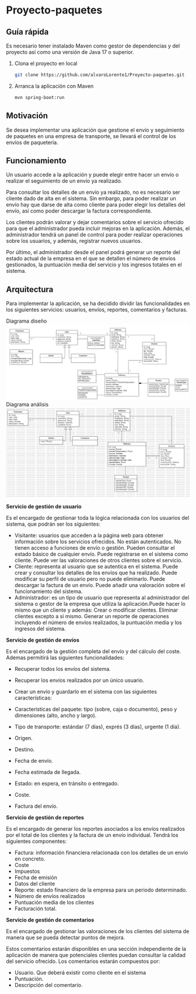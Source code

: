 # Proyecto-paquetes

## Guía rápida

Es necesario tener instalado Maven como gestor de dependencias y del proyecto así como una versión de Java 17 o superior.

1. Clona el proyecto en local
    ```bash
    git clone https://github.com/alvaroLorente1/Proyecto-paquetes.git
    ```  

2. Arranca la aplicación con Maven
    ```bash
    mvn spring-boot:run 
    ```

## Motivación
Se desea implementar una aplicación que gestione el envío y seguimiento de paquetes en una empresa de transporte, se llevará el control de los envíos de paquetería.

## Funcionamiento
Un usuario accede a la aplicación y puede elegir entre hacer un envío o realizar el seguimiento de un envío ya realizado.  

Para consultar los detalles de un envío ya realizado, no es necesario ser cliente dado de alta en el sistema. Sin embargo, para poder realizar un envío hay que darse de alta como cliente para poder elegir los detalles del envío, así como poder descargar la factura correspondiente.  

Los clientes podrán valorar y dejar comentarios sobre el servicio ofrecido para que el administrador pueda incluir mejoras en la aplicación. 
Además, el administrador tendrá un panel de control para poder realizar operaciones sobre los usuarios, y además, registrar nuevos usuarios.  

Por último, el administrador desde el panel podrá generar un reporte del estado actual de la empresa en el que se detallen el número de envíos gestionados, la puntuación media del servicio y los ingresos totales en el sistema.

## Arquitectura
Para implementar la aplicación, se ha decidido dividir las funcionalidades en los siguientes servicios: usuarios, envíos, reportes, comentarios y facturas.


Diagrama diseño
![diagrama del proyecto](doc/diagrama-clases.png)
Diagrama análisis
![diagrama del proyecto](doc/analisis.png)




 **Servicio de gestión de usuario**  

Es el encargado de gestionar toda la lógica relacionada con los usuarios del sistema, que podrán ser los siguientes:  

* Visitante: usuarios que acceden a la página web para obtener información sobre los servicios ofrecidos. 
No están autenticados.
No tienen acceso a funciones de envío o gestión.
Pueden consultar el estado básico de cualquier envío.
Puede registrarse en el sistema como cliente.
Puede ver las valoraciones de otros clientes sobre el servicio.
* Cliente: representa al usuario que se autentica en el sistema.
Puede crear y consultar los detalles de los envíos que ha realizado. 
Puede modificar su perfil de usuario pero no puede eliminarlo.
Puede descargar la factura de un envío.
Puede añadir una valoración sobre el funcionamiento del sistema.
* Administrador: es un tipo de usuario que representa al administrador del sistema o gestor de la empresa que utiliza la aplicación.Puede hacer lo mismo que un cliente y además:
Crear o modificar clientes.
Eliminar clientes excepto a sí mismo.
Generar un reporte de operaciones incluyendo el número de envíos realizados, la puntuación media y los ingresos del sistema.

**Servicio de gestión de envíos**  

Es el encargado de la gestión completa del envío y del cálculo del coste. Ademas permitirá las siguientes funcionalidades:  

* Recuperar todos los envíos del sistema.
* Recuperar los envíos realizados por un único usuario.
* Crear un envío  y guardarlo en el sistema con las siguientes características:  

* Características del paquete: tipo (sobre, caja o documento), peso y dimensiones (alto, ancho y largo).
* Tipo de transporte: estándar (7 días), exprés (3 días), urgente (1 día).
* Origen.
* Destino.
* Fecha de envío.
* Fecha estimada de llegada.
* Estado: en espera, en tránsito o entregado.
* Coste.
* Factura del envío.

**Servicio de gestión de reportes**  

Es el encargado de generar los reportes asociados a los envíos realizados por el total de los clientes y la factura de un envío individual. Tendrá los siguientes componentes:  

* Factura: información financiera relacionada con los detalles de un envío en concreto.
* Coste
* Impuestos
* Fecha de emisión
* Datos del cliente
* Reporte: estado financiero de la empresa para un periodo determinado.
* Número de envíos realizados
* Puntuación media de los clientes
* Facturación total.

**Servicio de gestión de comentarios**  

Es el encargado de gestionar las valoraciones de los clientes del sistema de manera que se pueda detectar puntos de mejora.  

Estos comentarios estarán disponibles en una sección independiente de la aplicación de manera que potenciales clientes puedan consultar la calidad del servicio ofrecido. Los comentarios estarán compuestos por:
* Usuario. Que deberá existir como cliente en el sistema
* Puntuación.
* Descripción del comentario.





